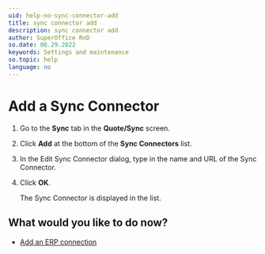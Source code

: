 ```yaml
---
uid: help-no-sync-connector-add
title: sync connector add
description: sync connector add
author: SuperOffice RnD
so.date: 06.29.2022
keywords: Settings and maintenance
so.topic: help
language: no
---
```


# Add a Sync Connector

1. Go to the **Sync** tab in the **Quote/Sync** screen.
2. Click **Add** at the bottom of the **Sync Connectors** list.
3. In the Edit Sync Connector dialog, type in the name and URL of the Sync Connector.
4. Click **OK**.

    The Sync Connector is displayed in the list.

## What would you like to do now?

* [Add an ERP connection][1]

<!-- Referenced links -->
[1]: sync-add-erp-connection.md

<!-- Referenced images -->

